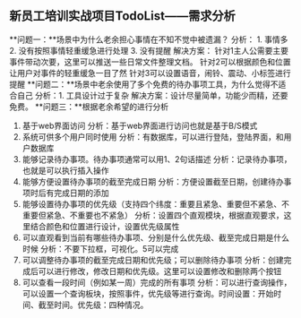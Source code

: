 ## 新员工培训实战项目TodoList——需求分析
**问题一：**场景中为什么老余担心事情在不知不觉中被遗漏？
分析： 1. 事情多
      2. 没有按照事情轻重缓急进行处理
	    3. 没有提醒
解决方案：
	  针对1主人公需要主要事件带动次要，这里可以推送一些日常文件整理文档。
	  针对2可以根据颜色和位置让用户对事件的轻重缓急一目了然
	  针对3可以设置语音，闹铃、震动、小标签进行提醒
**问题二：**场景中老余使用了多个免费的待办事项工具，为什么觉得不适合自己
	分析：1. 工具设计过于复杂
	解决方案：设计尽量简单，功能少而精，还要免费。
**问题三：**根据老余希望的进行分析
1.	基于web界面访问
分析：基于web界面进行访问也就是基于B/S模式
2.	系统可供多个用户同时使用
分析：有数据库，可以进行登陆，登陆界面，和用户数据库
3.	能够记录待办事项。待办事项通常可以用1、2句话描述
分析：记录待办事项，也就是可以执行插入操作
4.	能够方便设置待办事项的截至完成日期
分析：方便设置截至日期，创建待办事项时后有完成日期的添加
5.	能够设置待办事项的优先级（支持四个纬度：重要且紧急、重要但不紧急、不重要但紧急、不重要也不紧急）
分析：设置四个直观模块，根据直观要求，这里结合颜色和位置进行设计，设置优先级属性
6.	可以直观看到当前有哪些待办事项、分别是什么优先级、截至完成日期是什么时候
分析：不要下拉框，可视化。5可以完成
7.	可以调整待办事项的截至完成日期和优先级；可以删除待办事项
分析：创建完成后可以进行修改，修改日期和优先级。这里可以设置修改和删除两个按钮
8.	可以查看一段时间（例如某一周）完成的所有事项
分析：可以进行查询操作，可以设置一个查询板块，按照事件，优先级等进行查询。时间设置：开始时间、截至时间。优先级：四种情况。
